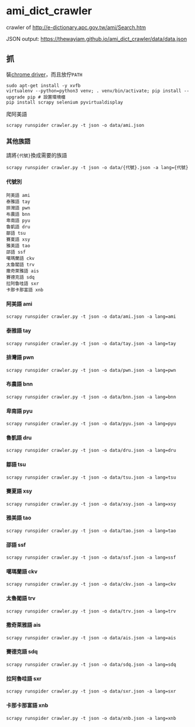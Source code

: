 # ami_dict_crawler
crawler of http://e-dictionary.apc.gov.tw/ami/Search.htm

JSON output: https://thewayiam.github.io/ami_dict_crawler/data/data.json

## 抓

裝[chrome driver](https://sites.google.com/a/chromium.org/chromedriver/downloads)，而且放佇`PATH`
```
sudo apt-get install -y xvfb
virtualenv --python=python3 venv; . venv/bin/activate; pip install --upgrade pip # 設置環境檔
pip install scrapy selenium pyvirtualdisplay
```
爬阿美語
```
scrapy runspider crawler.py -t json -o data/ami.json 
```
### 其他族語
請將`{代號}`換成需要的族語
```
scrapy runspider crawler.py -t json -o data/{代號}.json -a lang={代號}
```
#### 代號別
```
阿美語 ami
泰雅語 tay
排灣語 pwn
布農語 bnn
卑南語 pyu
魯凱語 dru
鄒語 tsu
賽夏語 xsy
雅美語 tao
邵語 ssf
噶瑪蘭語 ckv
太魯閣語 trv
撒奇萊雅語 ais
賽德克語 sdq
拉阿魯哇語 sxr
卡那卡那富語 xnb
```
#### 阿美語 ami
```
scrapy runspider crawler.py -t json -o data/ami.json -a lang=ami
```
#### 泰雅語 tay
```
scrapy runspider crawler.py -t json -o data/tay.json -a lang=tay
```
#### 排灣語 pwn
```
scrapy runspider crawler.py -t json -o data/pwn.json -a lang=pwn
```
#### 布農語 bnn
```
scrapy runspider crawler.py -t json -o data/bnn.json -a lang=bnn
```
#### 卑南語 pyu
```
scrapy runspider crawler.py -t json -o data/pyu.json -a lang=pyu
```
#### 魯凱語 dru
```
scrapy runspider crawler.py -t json -o data/dru.json -a lang=dru
```
#### 鄒語 tsu
```
scrapy runspider crawler.py -t json -o data/tsu.json -a lang=tsu
```
#### 賽夏語 xsy
```
scrapy runspider crawler.py -t json -o data/xsy.json -a lang=xsy
```
#### 雅美語 tao
```
scrapy runspider crawler.py -t json -o data/tao.json -a lang=tao
```
#### 邵語 ssf
```
scrapy runspider crawler.py -t json -o data/ssf.json -a lang=ssf
```
#### 噶瑪蘭語 ckv
```
scrapy runspider crawler.py -t json -o data/ckv.json -a lang=ckv
```
#### 太魯閣語 trv
```
scrapy runspider crawler.py -t json -o data/trv.json -a lang=trv
```
#### 撒奇萊雅語 ais
```
scrapy runspider crawler.py -t json -o data/ais.json -a lang=ais
```
#### 賽德克語 sdq
```
scrapy runspider crawler.py -t json -o data/sdq.json -a lang=sdq
```
#### 拉阿魯哇語 sxr
```
scrapy runspider crawler.py -t json -o data/sxr.json -a lang=sxr
```
#### 卡那卡那富語 xnb
```
scrapy runspider crawler.py -t json -o data/xnb.json -a lang=xnb
```
